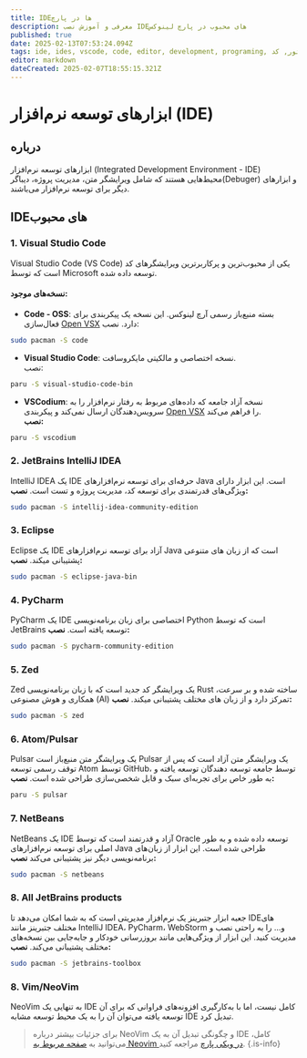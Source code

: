 ```yaml
---
title: IDEها در پارچ
description: معرفی و آموزش نصب IDEهای محبوب در پارچ لینوکس
published: true
date: 2025-02-13T07:53:24.094Z
tags: ide, ides, vscode, code, editor, development, programing, برنامه‌نویسی, ادیتور, کد
editor: markdown
dateCreated: 2025-02-07T18:55:15.321Z
---
```


# ابزارهای توسعه نرم‌افزار (IDE)

## درباره
ابزارهای توسعه نرم‌افزار (Integrated Development Environment - IDE) محیط‌هایی هستند که شامل ویرایشگر متن، مدیریت پروژه، دیباگر(Debuger) و ابزارهای دیگر برای توسعه نرم‌افزار می‌باشند.



## IDE‌های محبوب

### 1. **Visual Studio Code**
Visual Studio Code (VS Code) یکی از محبوب‌ترین و پرکاربرترین ویرایشگرهای کد است که توسط Microsoft توسعه داده شده.

#### نسخه‌های موجود:
- **Code - OSS**: بسته منبع‌باز رسمی آرچ لینوکس. این نسخه یک پیکربندی برای فعال‌سازی [Open VSX](https://open-vsx.org/) دارد. 
نصب:
```bash
sudo pacman -S code
```
  
- **Visual Studio Code**: نسخه اختصاصی و مالکیتی مایکروسافت.  
نصب:
```bash
paru -S visual-studio-code-bin
```

- **VSCodium**: نسخه آزاد جامعه که داده‌های مربوط به رفتار نرم‌افزار را به سرویس‌دهندگان ارسال نمی‌کند و پیکربندی [Open VSX](https://open-vsx.org/) را فراهم می‌کند.  
**نصب:**
```bash
paru -S vscodium
```

### 2. **JetBrains IntelliJ IDEA**
IntelliJ IDEA یک IDE حرفه‌ای برای توسعه نرم‌افزارهای Java است. این ابزار دارای ویژگی‌های قدرتمندی برای توسعه کد، مدیریت پروژه و تست است.
**نصب:**
```bash
sudo pacman -S intellij-idea-community-edition
```

### 3. **Eclipse**
Eclipse یک IDE آزاد برای توسعه نرم‌افزارهای Java است که از زبان های متنوعی پشتیبانی میکند. 
**نصب:**
```bash
sudo pacman -S eclipse-java-bin
```

### 4. **PyCharm**
PyCharm یک IDE اختصاصی برای زبان برنامه‌نویسی Python است که توسط JetBrains توسعه یافته است.
**نصب:**
```bash
sudo pacman -S pycharm-community-edition
```

### 5. Zed
Zed یک ویرایشگر کد جدید است که با زبان برنامه‌نویسی Rust ساخته شده و بر سرعت، همکاری و هوش مصنوعی (AI) تمرکز دارد و از زبان های مختلف پشتیبانی میکند.
**نصب:**
```bash
sudo pacman -S zed
```

### 6. Atom/Pulsar
Pulsar یک ویرایشگر متن منبع‌باز است Pulsar یک ویرایشگر متن آزاد است که پس از توقف رسمی توسعه Atom توسط GitHub، توسط جامعه توسعه دهندگان توسعه یافته و به طور خاص برای تجربه‌ای سبک و قابل شخصی‌سازی طراحی شده است.
**نصب:**
```bash
paru -S pulsar
```

### 7. NetBeans
NetBeans یک IDE آزاد و قدرتمند است که توسط Oracle توسعه داده شده و به طور اصلی برای توسعه نرم‌افزارهای Java طراحی شده است. این ابزار از زبان‌های برنامه‌نویسی دیگر نیز پشتیبانی می‌کند
**نصب:**
```bash
sudo pacman -S netbeans
```

### 8. **All JetBrains products**
جعبه ابزار جتبرینز یک نرم‌افزار مدیریتی است که به شما امکان می‌دهد تا IDE‌های مختلف جتبرینز مانند IntelliJ IDEA، PyCharm، WebStorm و... را به راحتی نصب و مدیریت کنید. این ابزار از ویژگی‌هایی مانند بروزرسانی خودکار و جابه‌جایی بین نسخه‌های مختلف پشتیبانی می‌کند.
**نصب:**
```bash
sudo pacman -S jetbrains-toolbox
```

### 8. Vim/NeoVim
NeoVim به تنهایی یک IDE کامل نیست، اما با به‌کارگیری افزونه‌های فراوانی که برای آن توسعه یافته می‌توان آن را به یک محیط توسعه مشابه IDE تبدیل کرد.
> برای جزئیات بیشتر درباره NeoVim و چگونگی تبدیل آن به یک IDE کامل، می‌توانید به [صفحه مربوط به Neovim در ویکی پارچ](https://wiki.parchlinux.com/fa/neovim) مراجعه کنید.
{.is-info}
